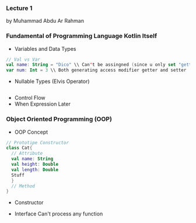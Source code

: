 ### Lecture 1

by Muhammad Abdu Ar Rahman

### Fundamental of Programming Language Kotlin Itself
* Variables and Data Types
```kotlin
// Val vs Var
val name: String = "Dico" \\ Can't be assingned (since u only set "getter" method in access modifier)
var num: Int = 3 \\ Both generating access modifier getter and setter
```

* Nullable Types (Elvis Operator)
```kotlin
```

* Control Flow
* When Expression
Later

### Object Oriented Programming (OOP)
* OOP Concept
```kotlin
// Prototipe Constructor
class Cat{
  // Attribute
  val name: String
  val height: Double
  val length: Double
  Stuff 
  }
  // Method
}
```

* Constructor

* Interface
Can't process any function

